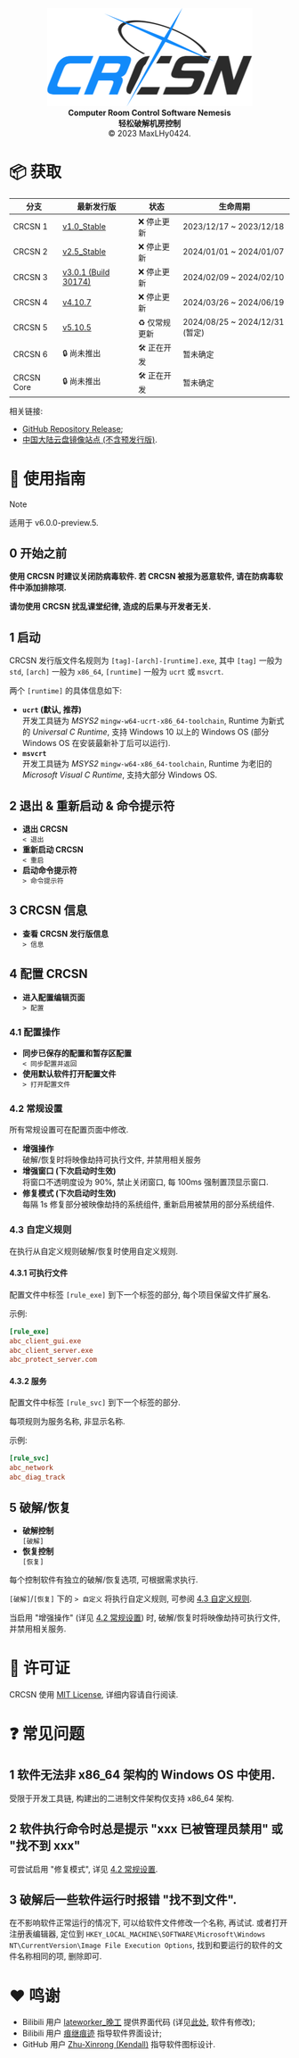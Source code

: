 <div align="center">

![logo](./img/title_next.png)\
**Computer Room Control Software Nemesis**\
**轻松破解机房控制**\
©️ 2023 MaxLHy0424.

</div>

# 📦 获取

| 分支       | 最新发行版                                                                     | 状态         | 生命周期                       |
| ---------- | ------------------------------------------------------------------------------ | ------------ | ------------------------------ |
| CRCSN 1    | [v1.0_Stable](https://github.com/MaxLHy0424/CRCSN/releases/tag/v1.0_Stable)    | ❌ 停止更新   | 2023/12/17 ~ 2023/12/18        |
| CRCSN 2    | [v2.5_Stable](https://github.com/MaxLHy0424/CRCSN/releases/tag/v2.5_Stable)    | ❌ 停止更新   | 2024/01/01 ~ 2024/01/07        |
| CRCSN 3    | [v3.0.1 (Build 30174)](https://github.com/MaxLHy0424/CRCSN/releases/tag/30174) | ❌ 停止更新   | 2024/02/09 ~ 2024/02/10        |
| CRCSN 4    | [v4.10.7](https://github.com/MaxLHy0424/CRCSN/releases/tag/v4.10.7)            | ❌ 停止更新   | 2024/03/26 ~ 2024/06/19        |
| CRCSN 5    | [v5.10.5](https://github.com/MaxLHy0424/CRCSN/releases/tag/v5.10.5)            | ♻️ 仅常规更新 | 2024/08/25 ~ 2024/12/31 (暂定) |
| CRCSN 6    | 🔒 尚未推出                                                                     | 🛠️ 正在开发   | 暂未确定                       |
| CRCSN Core | 🔒 尚未推出                                                                     | 🛠️ 正在开发   | 暂未确定                       |

相关链接:

- [GitHub Repository Release](https://github.com/MaxLHy0424/CRCSN/releases);
- [中国大陆云盘镜像站点 (不含预发行版)](https://pan.huang1111.cn/s/y548jt6).

# 📖 使用指南

> [!NOTE]
> 适用于 v6.0.0-preview.5.

## 0 开始之前

**使用 CRCSN 时建议关闭防病毒软件. 若 CRCSN 被报为恶意软件, 请在防病毒软件中添加排除项.**

**请勿使用 CRCSN 扰乱课堂纪律, 造成的后果与开发者无关.**

## 1 启动

CRCSN 发行版文件名规则为 `[tag]-[arch]-[runtime].exe`, 其中 `[tag]` 一般为 `std`, `[arch]` 一般为 `x86_64`, `[runtime]` 一般为 `ucrt` 或 `msvcrt`.

两个 `[runtime]` 的具体信息如下:
- **`ucrt` (默认, 推荐)**\
  开发工具链为 *MSYS2* `mingw-w64-ucrt-x86_64-toolchain`, Runtime 为新式的 *Universal C Runtime*, 支持 Windows 10 以上的 Windows OS (部分 Windows OS 在安装最新补丁后可以运行).
- **`msvcrt`**\
  开发工具链为 *MSYS2* `mingw-w64-x86_64-toolchain`, Runtime 为老旧的 *Microsoft Visual C Runtime*, 支持大部分 Windows OS.

## 2 退出 & 重新启动 & 命令提示符

- **退出 CRCSN**\
  `< 退出`
- **重新启动 CRCSN**\
  `< 重启`
- **启动命令提示符**\
  `> 命令提示符`

## 3 CRCSN 信息

- **查看 CRCSN 发行版信息**\
  `> 信息`

## 4 配置 CRCSN

- **进入配置编辑页面**\
  `> 配置`

### 4.1 配置操作

- **同步已保存的配置和暂存区配置**\
  `< 同步配置并返回`
- **使用默认软件打开配置文件**\
  `> 打开配置文件`

### 4.2 常规设置

所有常规设置可在配置页面中修改.

- **增强操作**\
  破解/恢复时将映像劫持可执行文件, 并禁用相关服务
- **增强窗口 (下次启动时生效)**\
  将窗口不透明度设为 90%, 禁止关闭窗口, 每 100ms 强制置顶显示窗口.
- **修复模式 (下次启动时生效)**\
  每隔 1s 修复部分被映像劫持的系统组件, 重新启用被禁用的部分系统组件.

### 4.3 自定义规则

在执行从自定义规则破解/恢复时使用自定义规则.

#### 4.3.1 可执行文件

配置文件中标签 `[rule_exe]` 到下一个标签的部分, 每个项目保留文件扩展名.

示例:
```ini
[rule_exe]
abc_client_gui.exe
abc_client_server.exe
abc_protect_server.com
```

#### 4.3.2 服务

配置文件中标签 `[rule_svc]` 到下一个标签的部分.

每项规则为服务名称, 非显示名称.

示例:
```ini
[rule_svc]
abc_network
abc_diag_track
```

## 5 破解/恢复

- **破解控制**\
  `[破解]`
- **恢复控制**\
  `[恢复]`

每个控制软件有独立的破解/恢复选项, 可根据需求执行.

`[破解]`/`[恢复]` 下的 `> 自定义` 将执行自定义规则, 可参阅 [4.3 自定义规则](#43-自定义规则).

当启用 "增强操作" (详见 [4.2 常规设置](#42-常规设置)) 时, 破解/恢复时将映像劫持可执行文件, 并禁用相关服务.

# 📜 许可证

CRCSN 使用 [MIT License](./LICENSE), 详细内容请自行阅读.

# ❓ 常见问题

## 1 软件无法非 x86_64 架构的 Windows OS 中使用.

受限于开发工具链, 构建出的二进制文件架构仅支持 x86_64 架构.

## 2 软件执行命令时总是提示 "xxx 已被管理员禁用" 或 "找不到 xxx"

可尝试启用 "修复模式", 详见 [4.2 常规设置](#42-常规设置).

## 3 破解后一些软件运行时报错 "找不到文件".

在不影响软件正常运行的情况下, 可以给软件文件修改一个名称, 再试试. 或者打开注册表编辑器, 定位到 `HKEY_LOCAL_MACHINE\SOFTWARE\Microsoft\Windows NT\CurrentVersion\Image File Execution Options`, 找到和要运行的软件的文件名称相同的项, 删除即可.

# ❤️ 鸣谢

- Bilibili 用户 [lateworker_晚工](https://space.bilibili.com/454920362) 提供界面代码 (详见[此处](https://www.bilibili.com/video/BV1X14y1n7S4), 软件有修改);
- Bilibili 用户 [痕继痕迹](https://space.bilibili.com/39337803) 指导软件界面设计;
- GitHub 用户 [Zhu-Xinrong (Kendall)](https://github.com/Zhu-Xinrong) 指导软件图标设计.
